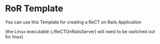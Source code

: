 # RoR Template
You can use this Template for creating a ReCT on Rails Application

(the Linux executable (./ReCTOnRailsServer) will need to be switched out for linux)
